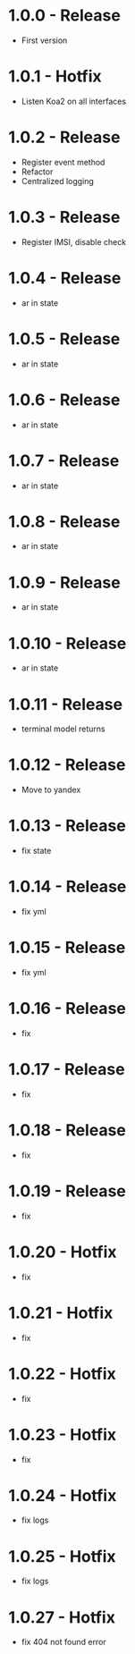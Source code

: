 # 1.0.0 - Release

* First version

# 1.0.1 - Hotfix

* Listen Koa2 on all interfaces

# 1.0.2 - Release

* Register event method
* Refactor
* Centralized logging

# 1.0.3 - Release

* Register IMSI, disable check

# 1.0.4 - Release

* ar in state

# 1.0.5 - Release

* ar in state

# 1.0.6 - Release

* ar in state

# 1.0.7 - Release

* ar in state


# 1.0.8 - Release

* ar in state

# 1.0.9 - Release

* ar in state


# 1.0.10 - Release

* ar in state

# 1.0.11 - Release

* terminal model returns

# 1.0.12 - Release

* Move to yandex

# 1.0.13 - Release

* fix state

# 1.0.14 - Release

* fix yml

# 1.0.15 - Release

* fix yml

# 1.0.16 - Release

* fix 

# 1.0.17 - Release

* fix 

# 1.0.18 - Release

* fix 

# 1.0.19 - Release

* fix 

# 1.0.20 - Hotfix

* fix 

# 1.0.21 - Hotfix

* fix 

# 1.0.22 - Hotfix

* fix 

# 1.0.23 - Hotfix

* fix 

# 1.0.24 - Hotfix

* fix logs

# 1.0.25 - Hotfix

* fix logs

# 1.0.27 - Hotfix

* fix 404 not found error